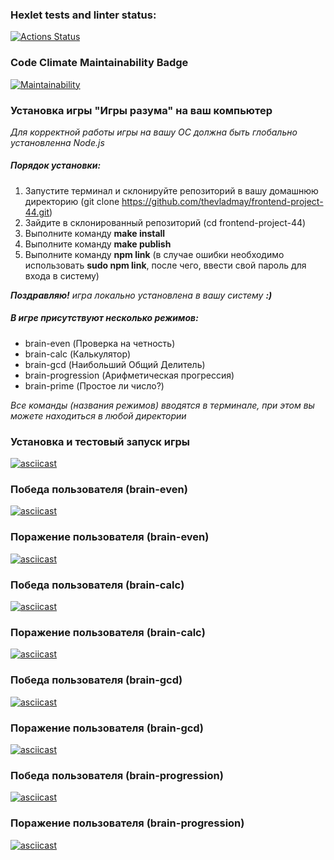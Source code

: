 ### Hexlet tests and linter status:
[![Actions Status](https://github.com/thevladmay/frontend-project-44/workflows/hexlet-check/badge.svg)](https://github.com/thevladmay/frontend-project-44/actions)
### Code Climate Maintainability Badge
[![Maintainability](https://api.codeclimate.com/v1/badges/72af2301899e317ba32a/maintainability)](https://codeclimate.com/github/thevladmay/frontend-project-44/maintainability)

### Установка игры "Игры разума" на ваш компьютер

*Для корректной работы игры на вашу ОС должна быть глобально установленна Node.js*

##### Порядок установки:
1. Запустите терминал и склонируйте репозиторий в вашу домашнюю директорию
(git clone https://github.com/thevladmay/frontend-project-44.git)
2. Зайдите в склонированный репозиторий (cd frontend-project-44)
3. Выполните команду **make install**
4. Выполните команду **make publish**
5. Выполните команду **npm link** (в случае ошибки необходимо использовать **sudo npm link**, после чего, ввести свой пароль для входа в систему)

***Поздравляю!*** *игра локально установлена в вашу систему* ***:)***

##### В игре присутствуют несколько режимов:
- brain-even (Проверка на четность)
- brain-calc (Калькулятор)
- brain-gcd (Наибольший Общий Делитель)
- brain-progression (Арифметическая прогрессия)
- brain-prime (Простое ли число?)

*Все команды (названия режимов) вводятся в терминале, при этом вы можете находиться в любой директории*

### Установка и тестовый запуск игры

[![asciicast](https://asciinema.org/a/pVfs7f3mpaBarnpztPlKvsyh5.svg)](https://asciinema.org/a/pVfs7f3mpaBarnpztPlKvsyh5)

### Победа пользователя (brain-even)

[![asciicast](https://asciinema.org/a/oA1kZGrT2NP7WXkICeV2CA5M3.svg)](https://asciinema.org/a/oA1kZGrT2NP7WXkICeV2CA5M3)

### Поражение пользователя (brain-even)

[![asciicast](https://asciinema.org/a/dyHGER7oqz0uFYYlbrAsr9BHp.svg)](https://asciinema.org/a/dyHGER7oqz0uFYYlbrAsr9BHp)

### Победа пользователя (brain-calc)

[![asciicast](https://asciinema.org/a/lpLhHeblO0oLTPVwucwLzNj7k.svg)](https://asciinema.org/a/lpLhHeblO0oLTPVwucwLzNj7k)

### Поражение пользователя (brain-calc)

[![asciicast](https://asciinema.org/a/tTCbkeVtjArBfD3D9x2nnQz5G.svg)](https://asciinema.org/a/tTCbkeVtjArBfD3D9x2nnQz5G)

### Победа пользователя (brain-gcd)

[![asciicast](https://asciinema.org/a/OK1RNgn0EsYKqzLj9I3SZv449.svg)](https://asciinema.org/a/OK1RNgn0EsYKqzLj9I3SZv449)

### Поражение пользователя (brain-gcd)

[![asciicast](https://asciinema.org/a/e9cBxhg58XmgAMqdU44Sx9cD1.svg)](https://asciinema.org/a/e9cBxhg58XmgAMqdU44Sx9cD1)

### Победа пользователя (brain-progression)

[![asciicast](https://asciinema.org/a/6Z3y1Wog9Qst5XnHuSLCUpyfg.svg)](https://asciinema.org/a/6Z3y1Wog9Qst5XnHuSLCUpyfg)

### Поражение пользователя (brain-progression)

[![asciicast](https://asciinema.org/a/S6EaHm6lXwr71y6aRuJtJtyCs.svg)](https://asciinema.org/a/S6EaHm6lXwr71y6aRuJtJtyCs)
